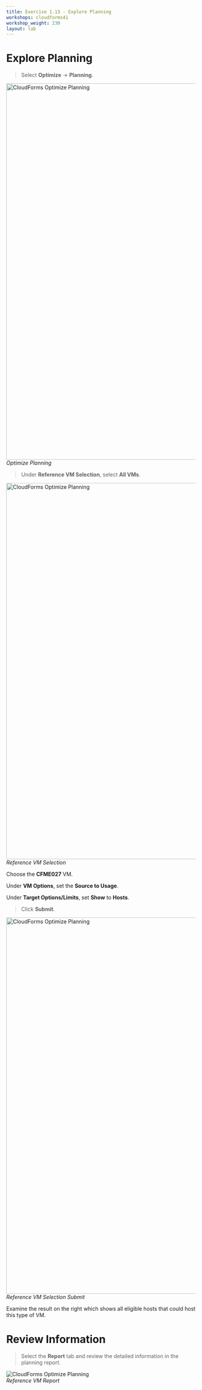 ```yaml
---
title: Exercise 1.13 - Explore Planning
workshops: cloudforms41
workshop_weight: 230
layout: lab
---
```


# Explore Planning

> Select **Optimize** → **Planning**.

<img title="CloudForms Optimize Planning" src="../images/cfme-nav-optimize-planning.png" width="1000"/><br/>
*Optimize Planning*

> Under **Reference VM Selection**, select **All VMs**.

<img title="CloudForms Optimize Planning" src="../images/cfme-nav-optimize-planning-ref-vm.png" width="1000"/><br/>
*Reference VM Selection*

Choose the **CFME027** VM.

Under **VM Options**, set the **Source to Usage**.

Under **Target Options/Limits**, set **Show** to **Hosts**.

> Click **Submit**.

<img title="CloudForms Optimize Planning" src="../images/cfme-nav-optimize-planning-submit.png" width="1000"/><br/>
*Reference VM Selection Submit*

Examine the result on the right which shows all eligible hosts that could host this type of VM.


# Review Information

> Select the **Report** tab and review the detailed information in the planning report.

<img title="CloudForms Optimize Planning" src="../images/cfme-nav-optimize-planning-report.png" /><br/>
*Reference VM Report*
